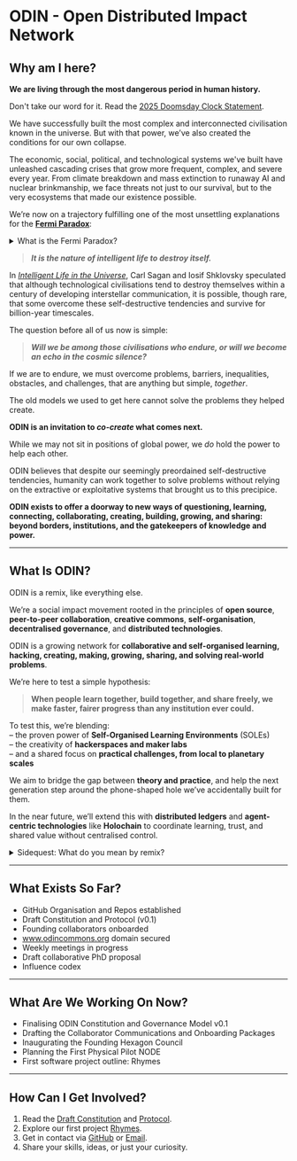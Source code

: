 <!--
ODIN Constitution v0.1
Co-created by Sigy and Æye (ChatGPT) – 2025
This document is part of the ODIN Commons and licensed under Creative Commons Legal Code.
-->
# ODIN - Open Distributed Impact Network

## Why am I here?

**We are living through the most dangerous period in human history.**

Don't take our word for it. Read the [2025 Doomsday Clock Statement](https://thebulletin.org/doomsday-clock/2025-statement/).

We have successfully built the most complex and interconnected civilisation known in the universe. But with that power, we’ve also created the conditions for our own collapse.

The economic, social, political, and technological systems we've built have unleashed cascading crises that grow more frequent, complex, and severe every year.
From climate breakdown and mass extinction to runaway AI and nuclear brinkmanship, we face threats not just to our survival, but to the very ecosystems that made our existence possible.

We’re now on a trajectory fulfilling one of the most unsettling explanations for the [**Fermi Paradox**](https://en.wikipedia.org/wiki/Fermi_paradox#cite_note-98):

<details>
<summary> What is the Fermi Paradox?</summary>

The **Fermi Paradox** is the contradiction between the high likelihood of intelligent extraterrestrial life in the universe and our total lack of contact with or evidence for it.

In simple terms:

> _If the universe is vast and ancient, where is everyone?_

One possible answer is disturbing: intelligent life tends to destroy itself before it can spread or be noticed.

</details>

> _**It is the nature of intelligent life to destroy itself.**_

In [_Intelligent Life in the Universe_](https://dn790001.ca.archive.org/0/items/SaganIL/SaganIntelligentLife.pdf), Carl Sagan and Iosif Shklovsky speculated that although technological civilisations tend to destroy themselves within a century of developing interstellar communication, it is possible, though rare, that some overcome these self-destructive tendencies and survive for billion-year timescales.

The question before all of us now is simple:

> _**Will we be among those civilisations who endure, or will we become an echo in the cosmic silence?**_

If we are to endure, we must overcome problems, barriers, inequalities, obstacles, and challenges, that are anything but simple, _together_.

The old models we used to get here cannot solve the problems they helped create.

**ODIN is an invitation to _co-create_ what comes next.**

While we may not sit in positions of global power, we _do_ hold the power to help each other.

ODIN believes that despite our seemingly preordained self-destructive tendencies, humanity can work together to solve problems without relying on the extractive or exploitative systems that brought us to this precipice.

**ODIN exists to offer a doorway to new ways of questioning, learning, connecting, collaborating, creating, building, growing, and sharing: beyond borders, institutions, and the gatekeepers of knowledge and power.**

---

## What Is ODIN?

ODIN is a remix, like everything else.

We’re a social impact movement rooted in the principles of **open source**, **peer-to-peer collaboration**, **creative commons**, **self-organisation**, **decentralised governance**, and **distributed technologies**.

ODIN is a growing network for **collaborative and self-organised learning, hacking, creating, making, growing, sharing, and solving real-world problems**.

We’re here to test a simple hypothesis:

> **When people learn together, build together, and share freely, we make faster, fairer progress than any institution ever could.**

To test this, we’re blending:  
– the proven power of **Self-Organised Learning Environments** (SOLEs)  
– the creativity of **hackerspaces and maker labs**  
– and a shared focus on **practical challenges, from local to planetary scales**

We aim to bridge the gap between **theory and practice**, and help the next generation step around the phone-shaped hole we’ve accidentally built for them.

In the near future, we’ll extend this with **distributed ledgers** and **agent-centric technologies** like **Holochain** to coordinate learning, trust, and shared value without centralised control.

<details>
<summary> Sidequest: What do you mean by remix?</summary>

If you didn’t know already, [Everything is a Remix](https://www.everythingisaremix.info/watch-the-series).

ODIN builds on the legacy of P2P culture, creative commons, open-source collaboration, and peer production. It remixes these ideas to serve the present moment.

</details>

---

## What Exists So Far?

- GitHub Organisation and Repos established
- Draft Constitution and Protocol (v0.1)
- Founding collaborators onboarded
- www.odincommons.org domain secured
- Weekly meetings in progress
- Draft collaborative PhD proposal
- Influence codex

---

## What Are We Working On Now?

- Finalising ODIN Constitution and Governance Model v0.1
- Drafting the Collaborator Communications and Onboarding Packages
- Inaugurating the Founding Hexagon Council
- Planning the First Physical Pilot NODE
- First software project outline: Rhymes

---

## How Can I Get Involved?

1. Read the [Draft Constitution](https://github.com/ODINcommons/the-beginning/blob/main/ODIN%20Constitution%20v0.1.md) and [Protocol](https://github.com/ODINcommons/the-beginning/blob/main/ODIN%20Core%20Protocol%20v0.1.md).
2. Explore our first project [Rhymes](https://github.com/ODINcommons/Rhymes).
3. Get in contact via [GitHub](https://github.com/SeaWizard-ODIN) or [Email](sigypearce@pm.me).
4. Share your skills, ideas, or just your curiosity.

